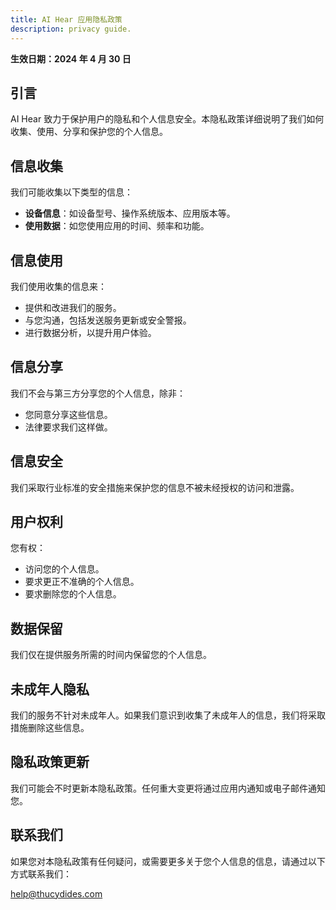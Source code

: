 ```yaml
---
title: AI Hear 应用隐私政策
description: privacy guide.
---
```


**生效日期：2024 年 4 月 30 日**

## 引言

AI Hear 致力于保护用户的隐私和个人信息安全。本隐私政策详细说明了我们如何收集、使用、分享和保护您的个人信息。

## 信息收集

我们可能收集以下类型的信息：

- **设备信息**：如设备型号、操作系统版本、应用版本等。
- **使用数据**：如您使用应用的时间、频率和功能。

## 信息使用

我们使用收集的信息来：

- 提供和改进我们的服务。
- 与您沟通，包括发送服务更新或安全警报。
- 进行数据分析，以提升用户体验。

## 信息分享

我们不会与第三方分享您的个人信息，除非：

- 您同意分享这些信息。
- 法律要求我们这样做。

## 信息安全

我们采取行业标准的安全措施来保护您的信息不被未经授权的访问和泄露。

## 用户权利

您有权：

- 访问您的个人信息。
- 要求更正不准确的个人信息。
- 要求删除您的个人信息。

## 数据保留

我们仅在提供服务所需的时间内保留您的个人信息。

## 未成年人隐私

我们的服务不针对未成年人。如果我们意识到收集了未成年人的信息，我们将采取措施删除这些信息。

## 隐私政策更新

我们可能会不时更新本隐私政策。任何重大变更将通过应用内通知或电子邮件通知您。

## 联系我们

如果您对本隐私政策有任何疑问，或需要更多关于您个人信息的信息，请通过以下方式联系我们：

help@thucydides.com
